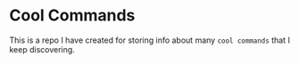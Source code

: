 # Cool Commands

This is a repo I have created for storing info about many `cool commands` that I keep discovering.
